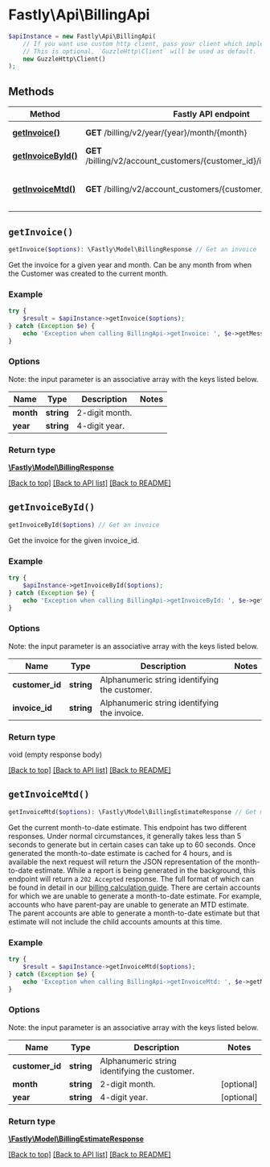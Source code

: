 # Fastly\Api\BillingApi


```php
$apiInstance = new Fastly\Api\BillingApi(
    // If you want use custom http client, pass your client which implements `GuzzleHttp\ClientInterface`.
    // This is optional, `GuzzleHttp\Client` will be used as default.
    new GuzzleHttp\Client()
);
```

## Methods

Method | Fastly API endpoint | Description
------------- | ------------- | -------------
[**getInvoice()**](BillingApi.md#getInvoice) | **GET** /billing/v2/year/{year}/month/{month} | Get an invoice
[**getInvoiceById()**](BillingApi.md#getInvoiceById) | **GET** /billing/v2/account_customers/{customer_id}/invoices/{invoice_id} | Get an invoice
[**getInvoiceMtd()**](BillingApi.md#getInvoiceMtd) | **GET** /billing/v2/account_customers/{customer_id}/mtd_invoice | Get month-to-date billing estimate


## `getInvoice()`

```php
getInvoice($options): \Fastly\Model\BillingResponse // Get an invoice
```

Get the invoice for a given year and month. Can be any month from when the Customer was created to the current month.

### Example
```php
try {
    $result = $apiInstance->getInvoice($options);
} catch (Exception $e) {
    echo 'Exception when calling BillingApi->getInvoice: ', $e->getMessage(), PHP_EOL;
}
```

### Options

Note: the input parameter is an associative array with the keys listed below.

Name | Type | Description  | Notes
------------- | ------------- | ------------- | -------------
**month** | **string** | 2-digit month. |
**year** | **string** | 4-digit year. |

### Return type

[**\Fastly\Model\BillingResponse**](../Model/BillingResponse.md)

[[Back to top]](#) [[Back to API list]](../../README.md#endpoints)
[[Back to README]](../../README.md)

## `getInvoiceById()`

```php
getInvoiceById($options) // Get an invoice
```

Get the invoice for the given invoice_id.

### Example
```php
try {
    $apiInstance->getInvoiceById($options);
} catch (Exception $e) {
    echo 'Exception when calling BillingApi->getInvoiceById: ', $e->getMessage(), PHP_EOL;
}
```

### Options

Note: the input parameter is an associative array with the keys listed below.

Name | Type | Description  | Notes
------------- | ------------- | ------------- | -------------
**customer_id** | **string** | Alphanumeric string identifying the customer. |
**invoice_id** | **string** | Alphanumeric string identifying the invoice. |

### Return type

void (empty response body)

[[Back to top]](#) [[Back to API list]](../../README.md#endpoints)
[[Back to README]](../../README.md)

## `getInvoiceMtd()`

```php
getInvoiceMtd($options): \Fastly\Model\BillingEstimateResponse // Get month-to-date billing estimate
```

Get the current month-to-date estimate. This endpoint has two different responses. Under normal circumstances, it generally takes less than 5 seconds to generate but in certain cases can take up to 60 seconds. Once generated the month-to-date estimate is cached for 4 hours, and is available the next request will return the JSON representation of the month-to-date estimate. While a report is being generated in the background, this endpoint will return a `202 Accepted` response. The full format of which can be found in detail in our [billing calculation guide](https://docs.fastly.com/en/guides/how-we-calculate-your-bill). There are certain accounts for which we are unable to generate a month-to-date estimate. For example, accounts who have parent-pay are unable to generate an MTD estimate. The parent accounts are able to generate a month-to-date estimate but that estimate will not include the child accounts amounts at this time.

### Example
```php
try {
    $result = $apiInstance->getInvoiceMtd($options);
} catch (Exception $e) {
    echo 'Exception when calling BillingApi->getInvoiceMtd: ', $e->getMessage(), PHP_EOL;
}
```

### Options

Note: the input parameter is an associative array with the keys listed below.

Name | Type | Description  | Notes
------------- | ------------- | ------------- | -------------
**customer_id** | **string** | Alphanumeric string identifying the customer. |
**month** | **string** | 2-digit month. | [optional]
**year** | **string** | 4-digit year. | [optional]

### Return type

[**\Fastly\Model\BillingEstimateResponse**](../Model/BillingEstimateResponse.md)

[[Back to top]](#) [[Back to API list]](../../README.md#endpoints)
[[Back to README]](../../README.md)
